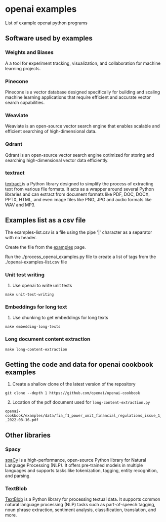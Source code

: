 # openai examples

List of example openai python programs

## Software used by examples

### Weights and Biases

A a tool for experiment tracking, visualization, and collaboration for machine
learning projects.

### Pinecone

Pinecone is a vector database designed specifically for building and scaling
machine learning applications that require efficient and accurate vector search
capabilities.

### Weaviate

Weaviate is an open-source vector search engine that enables scalable and efficient searching of high-dimensional data.

### Qdrant

Qdrant is an open-source vector search engine optimized for storing and searching high-dimensional vector data efficiently.

### textract

[textract ][100] is a Python library designed to simplify the process of extracting text from various file formats. It acts as a wrapper around several Python libraries and can extract from document formats like PDF, DOC, DOCX, PPTX, HTML, and even image files like PNG, JPG and audio formats like WAV and MP3.

[100]: https://github.com/deanmalmgren/textract

## Examples list as a csv file

The examples-list.csv is a file using the pipe '|' character as a separator with no header.

Create the file from the [examples][200] page.

[200]: https://cookbook.openai.com/

Run the ./process_openai_examples.py file to create a list of tags from the ./openai-examples-list.csv file

### Unit test writing

1. Use openai to write unit tests

```
make unit-test-writing
```

### Embeddings for long text

1. Use chunking to get embeddings for long texts

```
make embedding-long-texts
```

### Long document content extraction

```
make long-content-extraction
```

## Getting the code and data for openai cookbook examples

1. Create a shallow clone of the latest version of the repository

```
git clone --depth 1 https://github.com/openai/openai-cookbook
```

2. Location of the pdf document used for `long-content-extraction.py`

```
openai-cookbook/examples/data/fia_f1_power_unit_financial_regulations_issue_1_-_2022-08-16.pdf
```

## Other libraries

### Spacy

[spaCy][900] is a high-performance, open-source Python library for Natural Language Processing (NLP). It offers pre-trained models in multiple languages and supports tasks like tokenization, tagging, entity recognition, and parsing.

[900]: https://github.com/explosion/spaCy

### TextBlob

[TextBlob][910] is a Python library for processing textual data. It supports
common natural language processing (NLP) tasks such as part-of-speech tagging,
noun phrase extraction, sentiment analysis, classification, translation, and
more.

[910]: https://github.com/sloria/TextBlob
